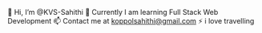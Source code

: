  👋 Hi, I’m @KVS-Sahithi
 🌱 Currently I am learning Full Stack Web Development 
 📫 Contact me at koppolsahithi@gmail.com
 ⚡ i love travelling

<!---
KVS-Sahithi/KVS-Sahithi is a ✨ special ✨ repository because its `README.md` (this file) appears on your GitHub profile.
You can click the Preview link to take a look at your changes.
--->
